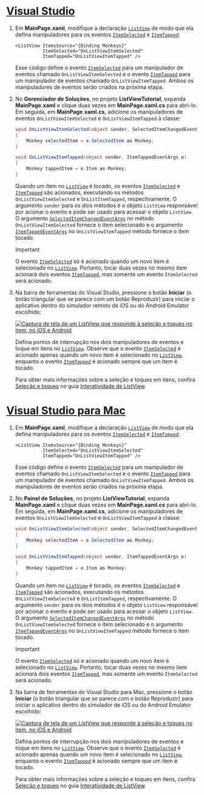 # <a name="visual-studiotabvswin"></a>[Visual Studio](#tab/vswin)

1. Em **MainPage.xaml**, modifique a declaração [`ListView`](xref:Xamarin.Forms.ListView) de modo que ela defina manipuladores para os eventos [`ItemSelected`](xref:Xamarin.Forms.ListView.ItemSelected) e [`ItemTapped`](xref:Xamarin.Forms.ListView.ItemTapped):

    ```xaml
    <ListView ItemsSource="{Binding Monkeys}"
              ItemSelected="OnListViewItemSelected"
              ItemTapped="OnListViewItemTapped" />
    ```

    Esse código define o evento [`ItemSelected`](xref:Xamarin.Forms.ListView.ItemSelected) para um manipulador de eventos chamado `OnListViewItemSelected` e o evento [`ItemTapped`](xref:Xamarin.Forms.ListView.ItemTapped) para um manipulador de eventos chamado `OnListViewItemTapped`. Ambos os manipuladores de eventos serão criados na próxima etapa.

1. No **Gerenciador de Soluções**, no projeto **ListViewTutorial**, expanda **MainPage.xaml** e clique duas vezes em **MainPage.xaml.cs** para abri-lo. Em seguida, em **MainPage.xaml.cs**, adicione os manipuladores de eventos `OnListViewItemSelected` e `OnListViewItemTapped` à classe:

    ```csharp
    void OnListViewItemSelected(object sender, SelectedItemChangedEventArgs e)
    {
        Monkey selectedItem = e.SelectedItem as Monkey;
    }

    void OnListViewItemTapped(object sender, ItemTappedEventArgs e)
    {
        Monkey tappedItem = e.Item as Monkey;
    }
    ```

    Quando um item no [`ListView`](xref:Xamarin.Forms.ListView) é tocado, os eventos [`ItemSelected`](xref:Xamarin.Forms.ListView.ItemSelected) e [`ItemTapped`](xref:Xamarin.Forms.ListView.ItemTapped) são acionados, executando os métodos `OnListViewItemSelected` e `OnListItemTapped`, respectivamente. O argumento `sender` para os dois métodos é o objeto `ListView` responsável por acionar o evento e pode ser usado para acessar o objeto `ListView`. O argumento [`SelectedItemChangedEventArgs`](xref:Xamarin.Forms.SelectedItemChangedEventArgs) no método `OnListViewItemSelected` fornece o item selecionado e o argumento [`ItemTappedEventArgs`](xref:Xamarin.Forms.ItemTappedEventArgs) no `OnListViewItemTapped` método fornece o item tocado.

    > [!IMPORTANT]
    > O evento [`ItemSelected`](xref:Xamarin.Forms.ListView.ItemSelected) só é acionado quando um novo item é selecionado no [`ListView`](xref:Xamarin.Forms.ListView). Portanto, tocar duas vezes no mesmo item acionará dois eventos [`ItemTapped`](xref:Xamarin.Forms.ListView.ItemTapped), mas somente um evento `ItemSelected` será acionado.

1. Na barra de ferramentas do Visual Studio, pressione o botão **Iniciar** (o botão triangular que se parece com um botão Reproduzir) para iniciar o aplicativo dentro do simulador remoto de iOS ou do Android Emulator escolhido:

    [![Captura de tela de um ListView que responde à seleção e toques no item, no iOS e Android](../images/item-selection.png "Seleção de item de ListView")](../images/item-selection-large.png#lightbox "Seleção de item de ListView")

    Defina pontos de interrupção nos dois manipuladores de eventos e toque em itens no [`ListView`](xref:Xamarin.Forms.ListView). Observe que o evento [`ItemSelected`](xref:Xamarin.Forms.ListView.ItemSelected) é acionado apenas quando um novo item é selecionado no [`ListView`](xref:Xamarin.Forms.ListView), enquanto o evento [`ItemTapped`](xref:Xamarin.Forms.ListView.ItemTapped) é acionado sempre que um item é tocado.

    Para obter mais informações sobre a seleção e toques em itens, confira [Seleção e toques](~/xamarin-forms/user-interface/listview/interactivity.md#selection--taps) no guia [Interatividade de ListView](~/xamarin-forms/user-interface/listview/interactivity.md).

# <a name="visual-studio-for-mactabvsmac"></a>[Visual Studio para Mac](#tab/vsmac)

1. Em **MainPage.xaml**, modifique a declaração [`ListView`](xref:Xamarin.Forms.ListView) de modo que ela defina manipuladores para os eventos [`ItemSelected`](xref:Xamarin.Forms.ListView.ItemSelected) e [`ItemTapped`](xref:Xamarin.Forms.ListView.ItemTapped):

    ```xaml
    <ListView ItemsSource="{Binding Monkeys}"
              ItemSelected="OnListViewItemSelected"
              ItemTapped="OnListViewItemTapped" />
    ```

    Esse código define o evento [`ItemSelected`](xref:Xamarin.Forms.ListView.ItemSelected) para um manipulador de eventos chamado `OnListViewItemSelected` e o evento [`ItemTapped`](xref:Xamarin.Forms.ListView.ItemTapped) para um manipulador de eventos chamado `OnListViewItemTapped`. Ambos os manipuladores de eventos serão criados na próxima etapa.

1. No **Painel de Soluções**, no projeto **ListViewTutorial**, expanda **MainPage.xaml** e clique duas vezes em **MainPage.xaml.cs** para abri-lo. Em seguida, em **MainPage.xaml.cs**, adicione os manipuladores de eventos `OnListViewItemSelected` e `OnListViewItemTapped` à classe:

    ```csharp
    void OnListViewItemSelected(object sender, SelectedItemChangedEventArgs e)
    {
        Monkey selectedItem = e.SelectedItem as Monkey;
    }

    void OnListViewItemTapped(object sender, ItemTappedEventArgs e)
    {
        Monkey tappedItem = e.Item as Monkey;
    }
    ```

    Quando um item no [`ListView`](xref:Xamarin.Forms.ListView) é tocado, os eventos [`ItemSelected`](xref:Xamarin.Forms.ListView.ItemSelected) e [`ItemTapped`](xref:Xamarin.Forms.ListView.ItemTapped) são acionados, executando os métodos `OnListViewItemSelected` e `OnListItemTapped`, respectivamente. O argumento `sender` para os dois métodos é o objeto `ListView` responsável por acionar o evento e pode ser usado para acessar o objeto `ListView`. O argumento [`SelectedItemChangedEventArgs`](xref:Xamarin.Forms.SelectedItemChangedEventArgs) no método `OnListViewItemSelected` fornece o item selecionado e o argumento [`ItemTappedEventArgs`](xref:Xamarin.Forms.ItemTappedEventArgs) no `OnListViewItemTapped` método fornece o item tocado.

    > [!IMPORTANT]
    > O evento [`ItemSelected`](xref:Xamarin.Forms.ListView.ItemSelected) só é acionado quando um novo item é selecionado no [`ListView`](xref:Xamarin.Forms.ListView). Portanto, tocar duas vezes no mesmo item acionará dois eventos [`ItemTapped`](xref:Xamarin.Forms.ListView.ItemTapped), mas somente um evento `ItemSelected` será acionado.

1. Na barra de ferramentas do Visual Studio para Mac, pressione o botão **Iniciar** (o botão triangular que se parece com o botão Reproduzir) para iniciar o aplicativo dentro do simulador de iOS ou do Android Emulator escolhido:

    [![Captura de tela de um ListView que responde à seleção e toques no item, no iOS e Android](../images/item-selection.png "Seleção de item de ListView")](../images/item-selection-large.png#lightbox "Seleção de item de ListView")

    Defina pontos de interrupção nos dois manipuladores de eventos e toque em itens no [`ListView`](xref:Xamarin.Forms.ListView). Observe que o evento [`ItemSelected`](xref:Xamarin.Forms.ListView.ItemSelected) é acionado apenas quando um novo item é selecionado no [`ListView`](xref:Xamarin.Forms.ListView), enquanto o evento [`ItemTapped`](xref:Xamarin.Forms.ListView.ItemTapped) é acionado sempre que um item é tocado.

    Para obter mais informações sobre a seleção e toques em itens, confira [Seleção e toques](~/xamarin-forms/user-interface/listview/interactivity.md#selection--taps) no guia [Interatividade de ListView](~/xamarin-forms/user-interface/listview/interactivity.md).
